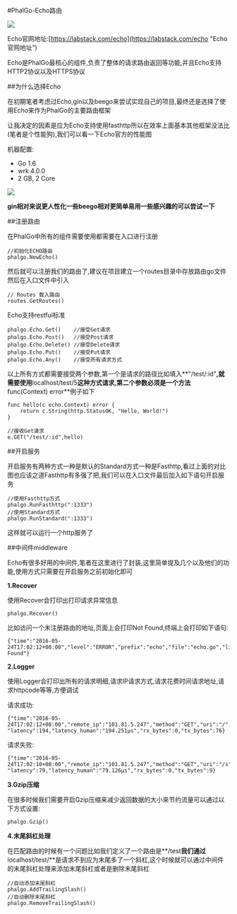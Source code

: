 #PhalGo-Echo路由

![](http://i.imgur.com/8HePFuX.png)

Echo官网地址:[https://labstack.com/echo](https://labstack.com/echo "Echo官网地址")

Echo是PhalGo最核心的组件,负责了整体的请求路由返回等功能,并且Echo支持HTTP2协议以及HTTPS协议



##为什么选择Echo

在初期笔者考虑过Echo,gin以及beego来尝试实现自己的项目,最终还是选择了使用Echo来作为PhalGo的主要路由框架

让我决定的因素是应为Echo支持使用fasthttp所以在效率上面基本其他框架没法比(笔者是个性能狗),我们可以看一下Echo官方的性能图

机器配置:

- Go 1.6
- wrk 4.0.0
- 2 GB, 2 Core

![](http://i.imgur.com/VV2MozE.png)

**gin相对来说更人性化一些beego相对更简单易用一些感兴趣的可以尝试一下**

##注册路由

在PhalGo中所有的组件需要使用都需要在入口进行注册

	//初始化ECHO路由
	phalgo.NewEcho()

然后就可以注册我们的路由了,建议在项目建立一个routes目录中存放路由go文件然后在入口文件中引入

	// Routes 载入路由
	routes.GetRoutes()

Echo支持restful标准
	
	phalgo.Echo.Get()    //接受Get请求
	phalgo.Echo.Post()   //接受Post请求
	phalgo.Echo.Delete() //接受Delete请求
	phalgo.Echo.Put()	 //接受Put请求
	phalgo.Echo.Any()    //接受所有请求方式

以上所有方式都需要接受两个参数,第一个是请求的路径比如填入**"/test/:id"**,就需要使用**localhost/test/5**这种方式请求,第二个参数必须是一个方法**func(Context) error**例子如下

	func hello(c echo.Context) error {
	  	return c.String(http.StatusOK, "Hello, World!")
	}

	//接收Get请求
	e.GET("/test/:id",hello)

##开启服务

开启服务有两种方式一种是默认的Standard方式一种是Fasthttp,看过上面的对比图也应该之道Fasthttp有多强了把,我们可以在入口文件最后加入如下语句开启服务

	//使用Fasthttp方式
	phalgo.RunFasthttp(":1333")
	//使用Standard方式
	phalgo.RunStandard(":1333")

这样就可以运行一个http服务了

##中间件middleware

Echo有很多好用的中间件,笔者在这里进行了封装,这里简单提及几个以及他们的功能,使用方式只需要在开启服务之前初始化即可

**1.Recover**

使用Recover会打印出打印请求异常信息

	phalgo.Recover()

比如访问一个未注册路由的地址,页面上会打印Not Found,终端上会打印如下语句:

	{"time":"2016-05-24T17:02:12+08:00","level":"ERROR","prefix":"echo","file":"echo.go","line":"226","message":"Not Found"}

**2.Logger**

使用Logger会打印出所有的请求明细,请求IP请求方式,请求花费时间请求地址,请求httpcode等等,方便调试

请求成功:

	{"time":"2016-05-24T17:02:12+08:00","remote_ip":"101.81.5.247","method":"GET","uri":"/","status":200, "latency":194,"latency_human":"194.251µs","rx_bytes":0,"tx_bytes":76}

请求失败:

	{"time":"2016-05-24T17:02:10+08:00","remote_ip":"101.81.5.247","method":"GET","uri":"/s","status":404, "latency":79,"latency_human":"79.126µs","rx_bytes":0,"tx_bytes":9}

**3.Gzip压缩**

在很多时候我们需要开启Gzip压缩来减少返回数据的大小来节约流量可以通过以下方式设置:

	phalgo.Gzip()

**4.末尾斜杠处理**

在匹配路由的时候有一个问题比如我们定义了一个路由是**/test**我们通过**localhost/test/**是请求不到应为末尾多了一个斜杠,这个时候就可以通过中间件的末尾斜杠处理来添加末尾斜杠或者是删除末尾斜杠

	//自动添加末尾斜杠
	phalgo.AddTrailingSlash()
	//自动删除末尾斜杠
	phalgo.RemoveTrailingSlash()